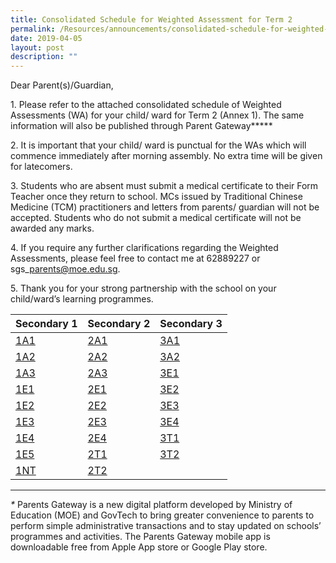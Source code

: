 ```yaml
---
title: Consolidated Schedule for Weighted Assessment for Term 2
permalink: /Resources/announcements/consolidated-schedule-for-weighted-assessment-for-term-2/
date: 2019-04-05
layout: post
description: ""
---
```

Dear Parent(s)/Guardian,

1\. Please refer to the attached consolidated schedule of Weighted Assessments (WA) for your child/ ward for Term 2 (Annex 1). The same information will also be published through Parent Gateway**\***

2\. It is important that your child/ ward is punctual for the WAs which will commence immediately after morning assembly. No extra time will be given for latecomers.

3\. Students who are absent must submit a medical certificate to their Form Teacher once they return to school. MCs issued by Traditional Chinese Medicine (TCM) practitioners and letters from parents/ guardian will not be accepted. Students who do not submit a medical certificate will not be awarded any marks.

4\. If you require any further clarifications regarding the Weighted Assessments, please feel free to contact me at 62889227 or sgs\_parents@moe.edu.sg.

5\. Thank you for your strong partnership with the school on your child/ward’s learning programmes.

<table>
<thead>
  <tr>
    <th>Secondary 1</th>
    <th>Secondary 2</th>
    <th>Secondary 3</th>
  </tr>
</thead>
<tbody>
  <tr>
    <td><a href="/files/Announcement/Weight%20Assessment%20Term2%202019/1A1-WA-Term-2.pdf">1A1</a></td>
    <td><a href="/files/Announcement/Weight%20Assessment%20Term2%202019/2A1-WA-Term-2.pdf">2A1</a></td>
    <td><a href="/files/Announcement/Weight%20Assessment%20Term2%202019/3A1-WA-Term-2.pdf">3A1</a></td>
  </tr>
  <tr>
    <td><a href="/files/Announcement/Weight%20Assessment%20Term2%202019/1A2-WA-Term-2.pdf">1A2</a></td>
    <td><a href="/files/Announcement/Weight%20Assessment%20Term2%202019/2A2-WA-Term-2.pdf">2A2</a></td>
    <td><a href="/files/Announcement/Weight%20Assessment%20Term2%202019/3A2-WA-Term-2.pdf">3A2</a></td>
  </tr>
  <tr>
    <td><a href="/files/Announcement/Weight%20Assessment%20Term2%202019/1A3-WA-Term-2.pdf">1A3</a></td>
    <td><a href="/files/Announcement/Weight%20Assessment%20Term2%202019/2A3-WA-Term-2.pdf">2A3</a></td>
    <td><a href="/files/Announcement/Weight%20Assessment%20Term2%202019/3E1-WA-Term-2.pdf">3E1</a></td>
  </tr>
  <tr>
    <td><a href="/files/Announcement/Weight%20Assessment%20Term2%202019/1E1-WA-Term-2.pdf">1E1</a></td>
    <td><a href="/files/Announcement/Weight%20Assessment%20Term2%202019/2E1-WA-Term-2.pdf">2E1</a></td>
    <td><a href="/files/Announcement/Weight%20Assessment%20Term2%202019/3E2-WA-Term-2.pdf">3E2</a></td>
  </tr>
  <tr>
    <td><a href="/files/Announcement/Weight%20Assessment%20Term2%202019/1E2-WA-Term-2.pdf">1E2</a></td>
    <td><a href="/files/Announcement/Weight%20Assessment%20Term2%202019/2E2-WA-Term-2.pdf">2E2</a></td>
    <td><a href="/files/Announcement/Weight%20Assessment%20Term2%202019/3E3-WA-Term-2.pdf">3E3</a></td>
  </tr>
  <tr>
    <td><a href="/files/Announcement/Weight%20Assessment%20Term2%202019/1E3-WA-Term-2.pdf">1E3</a></td>
    <td><a href="/files/Announcement/Weight%20Assessment%20Term2%202019/2E3-Term-2.pdf">2E3</a></td>
    <td><a href="/files/Announcement/Weight%20Assessment%20Term2%202019/3E4-Term-2.pdf">3E4</a></td>
  </tr>
  <tr>
    <td><a href="/files/Announcement/Weight%20Assessment%20Term2%202019/1E4-Term-2.pdf">1E4</a></td>
    <td><a href="/files/Announcement/Weight%20Assessment%20Term2%202019/2E4-Term-2.pdf">2E4</a></td>
    <td><a href="https://www.sgs.edu.sg/wp-content/uploads/2019/04/3T1-WA-Term-2.pdf">3T1</a></td>
  </tr>
  <tr>
    <td><a href="https://www.sgs.edu.sg/wp-content/uploads/2019/04/1E5-WA-Term-2.pdf">1E5</a></td>
    <td><a href="https://www.sgs.edu.sg/wp-content/uploads/2019/04/2T1-WA-Term-2.pdf">2T1</a></td>
    <td><a href="https://www.sgs.edu.sg/wp-content/uploads/2019/04/3T2-WA-Term-2.pdf">3T2</a></td>
  </tr>
  <tr>
    <td><a href="https://www.sgs.edu.sg/wp-content/uploads/2019/04/1NT-WA-Term-2.pdf">1NT</a></td>
    <td><a href="https://www.sgs.edu.sg/wp-content/uploads/2019/04/2T2-WA-Term-2.pdf">2T2</a></td>
    <td></td>
  </tr>
</tbody>
</table>

* * *

*\** Parents Gateway is a new digital platform developed by Ministry of Education (MOE) and GovTech to bring greater convenience to parents to perform simple administrative transactions and to stay updated on schools’ programmes and activities. The Parents Gateway mobile app is downloadable free from Apple App store or Google Play store.